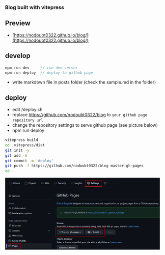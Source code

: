 ### Blog built with vitepress

## Preview

-   [https://nodoubt0322.github.io/blog/](https://nodoubt0322.github.io/blog/)

## develop

```js
npm run dev     // run dev server
npm run deploy  // deploy to github page
```

-   write markdown file in posts folder (check the sample.md in the folder)

## deploy

-   edit /deploy.sh
-   replace https://github.com/nodoubt0322/blog to `your github page repository url`
-   change the repository settings to serve github page (see picture below)
-   npm run deploy

```sh
vitepress build
cd .vitepress/dist
git init -y
git add -A
git commit -m 'deploy'
git push -f https://github.com/nodoubt0322/blog master:gh-pages
cd -
```

![github page](./posts/images/github_page.png)
